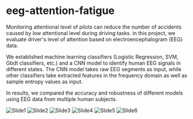 # eeg-attention-fatigue

Monitoring attentional level of pilots can reduce the number of accidents caused by low attentional level during driving tasks. in this project, we evaluate driver's level of attention based on electroencephalogram (EEG) data.

We established machine learning classifiers (Logistic Regression, SVM, Gbdt classifiers, etc.) and a CNN model to identify human EEG signals in different states. The CNN model takes raw EEG segments as input, while other classifiers take extracted features in the frequency domain as well as sample entropy values as input.

In results, we compared the accuracy and robustness of different models using EEG data from multiple human subjects.

![Slide1](https://github.com/chaoyihu/eeg-attention-fatigue/assets/90495101/e5167f8f-6527-4553-abdc-89f4a67a8009)
![Slide2](https://github.com/chaoyihu/eeg-attention-fatigue/assets/90495101/40d49b58-89c8-49ed-bd0a-336d96ba25e9)
![Slide3](https://github.com/chaoyihu/eeg-attention-fatigue/assets/90495101/f6ebf04b-2efb-4146-86b1-abddecb4b92f)
![Slide4](https://github.com/chaoyihu/eeg-attention-fatigue/assets/90495101/fd085f62-66c4-41a1-bd74-056d0d87f847)
![Slide5](https://github.com/chaoyihu/eeg-attention-fatigue/assets/90495101/bda44802-e05e-440b-8808-87436ec132f6)
![Slide6](https://github.com/chaoyihu/eeg-attention-fatigue/assets/90495101/0e004232-de2d-4ec8-bde4-ae04a164cf83)
